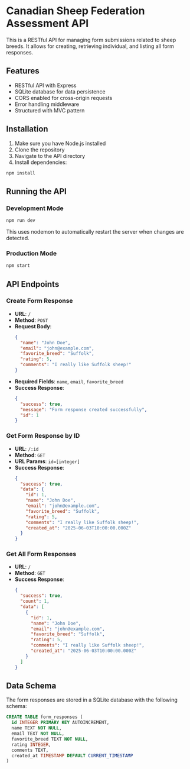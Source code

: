 # Canadian Sheep Federation Assessment API

This is a RESTful API for managing form submissions related to sheep breeds. It allows for creating, retrieving individual, and listing all form responses.

## Features

- RESTful API with Express
- SQLite database for data persistence
- CORS enabled for cross-origin requests
- Error handling middleware
- Structured with MVC pattern

## Installation

1. Make sure you have Node.js installed
2. Clone the repository
3. Navigate to the API directory
4. Install dependencies:

```bash
npm install
```

## Running the API

### Development Mode

```bash
npm run dev
```

This uses nodemon to automatically restart the server when changes are detected.

### Production Mode

```bash
npm start
```

## API Endpoints

### Create Form Response

- **URL**: `/`
- **Method**: `POST`
- **Request Body**:
  ```json
  {
    "name": "John Doe",
    "email": "john@example.com",
    "favorite_breed": "Suffolk",
    "rating": 5,
    "comments": "I really like Suffolk sheep!"
  }
  ```
- **Required Fields**: `name`, `email`, `favorite_breed`
- **Success Response**:
  ```json
  {
    "success": true,
    "message": "Form response created successfully",
    "id": 1
  }
  ```

### Get Form Response by ID

- **URL**: `/:id`
- **Method**: `GET`
- **URL Params**: `id=[integer]`
- **Success Response**:
  ```json
  {
    "success": true,
    "data": {
      "id": 1,
      "name": "John Doe",
      "email": "john@example.com",
      "favorite_breed": "Suffolk",
      "rating": 5,
      "comments": "I really like Suffolk sheep!",
      "created_at": "2025-06-03T10:00:00.000Z"
    }
  }
  ```

### Get All Form Responses

- **URL**: `/`
- **Method**: `GET`
- **Success Response**:
  ```json
  {
    "success": true,
    "count": 1,
    "data": [
      {
        "id": 1,
        "name": "John Doe",
        "email": "john@example.com",
        "favorite_breed": "Suffolk",
        "rating": 5,
        "comments": "I really like Suffolk sheep!",
        "created_at": "2025-06-03T10:00:00.000Z"
      }
    ]
  }
  ```

## Data Schema

The form responses are stored in a SQLite database with the following schema:

```sql
CREATE TABLE form_responses (
  id INTEGER PRIMARY KEY AUTOINCREMENT,
  name TEXT NOT NULL,
  email TEXT NOT NULL,
  favorite_breed TEXT NOT NULL,
  rating INTEGER,
  comments TEXT,
  created_at TIMESTAMP DEFAULT CURRENT_TIMESTAMP
)
```
